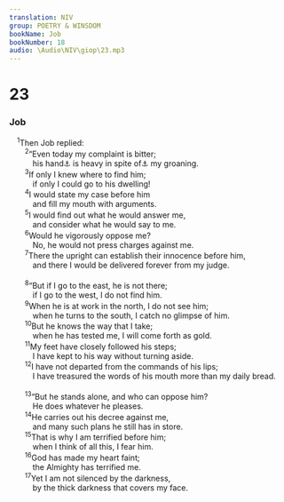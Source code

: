 ```yaml
---
translation: NIV
group: POETRY & WINSDOM
bookName: Job 
bookNumber: 18
audio: \Audio\NIV\giop\23.mp3
---
```


<div class="title"><h1>23</h1><h3>Job </h3></div>
<span class="verse giop_23_1"> <sup>1</sup>Then Job replied: <br/></span>
<span class="verse giop_23_2">  <sup>2</sup>“Even today my complaint is bitter; <br/>   his hand<a data-toggle="tooltip" data-placement="bottom" title="Septuagint and Syriac; Hebrew the hand on me">⚓</a> is heavy in spite of<a data-toggle="tooltip" data-placement="bottom" title="Or heavy on me in">⚓</a> my groaning. <br/></span>
<span class="verse giop_23_3">  <sup>3</sup>If only I knew where to find him; <br/>   if only I could go to his dwelling! <br/></span>
<span class="verse giop_23_4">  <sup>4</sup>I would state my case before him <br/>   and fill my mouth with arguments. <br/></span>
<span class="verse giop_23_5">  <sup>5</sup>I would find out what he would answer me, <br/>   and consider what he would say to me. <br/></span>
<span class="verse giop_23_6">  <sup>6</sup>Would he vigorously oppose me? <br/>   No, he would not press charges against me. <br/></span>
<span class="verse giop_23_7">  <sup>7</sup>There the upright can establish their innocence before him, <br/>   and there I would be delivered forever from my judge. <br/><br/></span>
<span class="verse giop_23_8">  <sup>8</sup>“But if I go to the east, he is not there; <br/>   if I go to the west, I do not find him. <br/></span>
<span class="verse giop_23_9">  <sup>9</sup>When he is at work in the north, I do not see him; <br/>   when he turns to the south, I catch no glimpse of him. <br/></span>
<span class="verse giop_23_10">  <sup>10</sup>But he knows the way that I take; <br/>   when he has tested me, I will come forth as gold. <br/></span>
<span class="verse giop_23_11">  <sup>11</sup>My feet have closely followed his steps; <br/>   I have kept to his way without turning aside. <br/></span>
<span class="verse giop_23_12">  <sup>12</sup>I have not departed from the commands of his lips; <br/>   I have treasured the words of his mouth more than my daily bread. <br/><br/></span>
<span class="verse giop_23_13">  <sup>13</sup>“But he stands alone, and who can oppose him? <br/>   He does whatever he pleases. <br/></span>
<span class="verse giop_23_14">  <sup>14</sup>He carries out his decree against me, <br/>   and many such plans he still has in store. <br/></span>
<span class="verse giop_23_15">  <sup>15</sup>That is why I am terrified before him; <br/>   when I think of all this, I fear him. <br/></span>
<span class="verse giop_23_16">  <sup>16</sup>God has made my heart faint; <br/>   the Almighty has terrified me. <br/></span>
<span class="verse giop_23_17">  <sup>17</sup>Yet I am not silenced by the darkness, <br/>   by the thick darkness that covers my face. <br/><br/></span>
